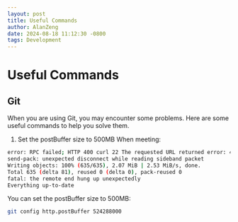 ```yaml
---
layout: post
title: Useful Commands
author: AlanZeng
date: 2024-08-18 11:12:30 -0800
tags: Development
---
```


# Useful Commands

## Git
When you are using Git, you may encounter some problems. Here are some useful commands to help you solve them.

1. Set the postBuffer size to 500MB
When meeting:

```bash
error: RPC failed; HTTP 400 curl 22 The requested URL returned error: 400
send-pack: unexpected disconnect while reading sideband packet
Writing objects: 100% (635/635), 2.07 MiB | 2.53 MiB/s, done.
Total 635 (delta 81), reused 0 (delta 0), pack-reused 0
fatal: the remote end hung up unexpectedly
Everything up-to-date
```

You can set the postBuffer size to 500MB:

```bash
git config http.postBuffer 524288000
```